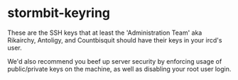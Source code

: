 stormbit-keyring
================

These are the SSH keys that at least the 'Administration Team' aka Rikairchy, Antoligy, and Countbisquit should have their keys in your ircd's user.

We'd also recommend you beef up server security by enforcing usage of public/private keys on the machine, as well as disabling your root user login.


